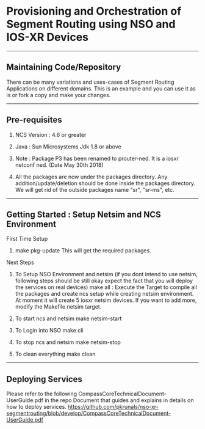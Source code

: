 # Provisioning and Orchestration of Segment Routing using NSO and IOS-XR Devices


---------------------------------------------------------
 Maintaining Code/Repository
---------------------------------------------------------
There can be many variations and uses-cases of Segment Routing Applications on different domains. This is an example and you can use it as is or fork a copy and make your changes.

---------------------------------------------------------
Pre-requisites
---------------------------------------------------------

1. NCS Version : 4.6 or greater

2. Java : Sun Microsystems Jdk 1.8 or above

3. Note : Package P3 has been renamed to prouter-ned. It is a iosxr netconf ned. (Date May 30th 2018)

4. All the packages are now under the packages directory. Any addition/update/deletion should be done inside the packages directory. We will get rid of the outside packages name "sr", "sr-ms", etc.


---------------------------------------------------------
Getting Started : Setup Netsim and NCS Environment
---------------------------------------------------------

First Time Setup
 1. make pkg-update
   This will get the required packages.

Next Steps

1. To Setup NSO Environment and netsim (if you dont intend to use netsim, following steps should be still okay expect the fact that you will deploy the services on real devices)
   make all : Execute the Target to compile all the packages and create ncs setup while creating netsim environment. At moment it will create 5 iosxr netsim devices. If you want to add more, modify the Makefile netsim target.

2. To start ncs and netsim
   make netsim-start

3. To Login into NSO
   make cli

4. To stop ncs and netsim
   make netsim-stop

5. To clean everything
   make clean

-----------------------------------------------------------------
Deploying Services
-----------------------------------------------------------------
Please refer to the following CompassCoreTechnicalDocument-UserGuide.pdf in the repo  Document that guides and explains in details on how to deploy services.
https://github.com/pkrunals/nso-xr-segmentrouting/blob/develop/CompassCoreTechnicalDocument-UserGuide.pdf

